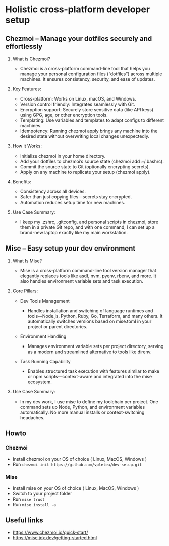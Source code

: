 # Holistic cross-platform developer setup

  ## Chezmoi – Manage your dotfiles securely and effortlessly 
  1. What is Chezmoi?
      - Chezmoi is a cross-platform command-line tool that helps you manage your personal configuration files (“dotfiles”) across multiple machines. It ensures consistency, security, and ease of updates.
  2. Key Features:    
      - Cross-platform: Works on Linux, macOS, and Windows.
      - Version control friendly: Integrates seamlessly with Git.
      - Encryption support: Securely store sensitive data (like API keys) using GPG, age, or other encryption tools.
      - Templating: Use variables and templates to adapt configs to different machines.
      - Idempotency: Running chezmoi apply brings any machine into the desired state without overwriting local changes unexpectedly.
  
  3. How it Works:
      - Initialize chezmoi in your home directory.
      - Add your dotfiles to chezmoi’s source state (chezmoi add ~/.bashrc).
      - Commit the source state to Git (optionally encrypting secrets).
      - Apply on any machine to replicate your setup (chezmoi apply).
      
  4. Benefits:
      - Consistency across all devices.
      - Safer than just copying files—secrets stay encrypted.
      - Automation reduces setup time for new machines.
      
  5. Use Case Summary:
      
      - I keep my .zshrc, .gitconfig, and personal scripts in chezmoi, store them in a private Git repo, and with one command, I can set up a brand-new laptop exactly like my main workstation.

  ## Mise – Easy setup your dev environment
  
  1. What Is Mise?
     - Mise is a cross-platform command-line tool version manager that elegantly replaces tools like asdf, nvm, pyenv, rbenv, and more. It also handles environment variable sets and task execution.

  2. Core Pillars:
      - Dev Tools Management
         - Handles installation and switching of language runtimes and tools—Node.js, Python, Ruby, Go, Terraform, and many others. It automatically switches versions based on mise.toml in your project or parent directories.
    
      - Environment Handling
        - Manages environment variable sets per project directory, serving as a modern and streamlined alternative to tools like direnv.
    
      - Task Running Capability
        - Enables structured task execution with features similar to make or npm scripts—context-aware and integrated into the mise ecosystem.

  3. Use Case Summary:
        
      - In my dev work, I use mise to define my toolchain per project. One command sets up Node, Python, and environment variables automatically. No more manual installs or context-switching headaches.
## Howto
  ### Chezmoi
  - Install chezmoi on your OS of choice ( Linux, MacOS, Windows )
  - Run ```chezmoi init https://github.com/vpletea/dev-setup.git```
  
  ### Mise
  - Install mise on your OS of choice ( Linux, MacOS, Windows )
  - Switch to your project folder
  - Run ``` mise trust ```
  - Run ``` mise install -a ```

## Useful links
  - https://www.chezmoi.io/quick-start/
  - https://mise.jdx.dev/getting-started.html
